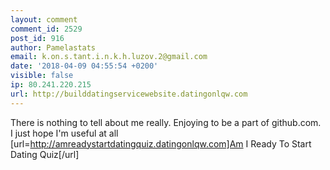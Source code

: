 ```yaml
---
layout: comment
comment_id: 2529
post_id: 916
author: Pamelastats
email: k.on.s.tant.i.n.k.h.luzov.2@gmail.com
date: '2018-04-09 04:55:54 +0200'
visible: false
ip: 80.241.220.215
url: http://builddatingservicewebsite.datingonlqw.com
---
```

There is nothing to tell about me really. 
Enjoying to be a part of github.com. 
I just hope I'm useful at all 
[url=http://amreadystartdatingquiz.datingonlqw.com]Am I Ready To Start Dating Quiz[/url]
